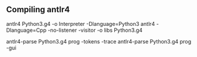 ## Compiling antlr4
antlr4 Python3.g4 -o Interpreter -Dlanguage=Python3 
antlr4 -Dlanguage=Cpp -no-listener -visitor -o libs Python3.g4

antlr4-parse Python3.g4 prog -tokens -trace
antlr4-parse Python3.g4 prog -gui